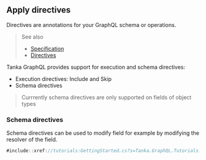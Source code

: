 ## Apply directives

Directives are annotations for your GraphQL schema or operations.

> See also
>
> - [Specification](https://graphql.github.io/graphql-spec/June2018/#sec-Type-System.Directives)
> - [Directives](xref://types:13-directives.md)

Tanka GraphQL provides support for execution and schema directives:

- Execution directives: Include and Skip
- Schema directives

> Currrently schema directives are only supported on fields of object types

### Schema directives

Schema directives can be used to modify field for example by modifying the resolver of the field.

```csharp
#include::xref://tutorials:GettingStarted.cs?s=Tanka.GraphQL.Tutorials.GettingStarted.GettingStarted.Part3_ApplyDirectives_on_Object_fields
```
